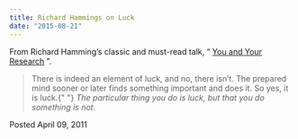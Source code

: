 ```yaml
---
title: Richard Hammings on Luck
date: "2015-08-21"
---
```


From Richard Hamming’s classic and must-read talk, “ [You and Your Research](http://www.cs.virginia.edu/~robins/YouAndYourResearch.html) ”.

> There is indeed an element of luck, and no, there isn’t. The prepared mind sooner or later finds something important and does it. So yes, it is luck.{" "} _The particular thing you do is luck, but that you do something is not._

Posted April 09, 2011
